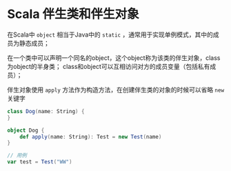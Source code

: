 # Scala 伴生类和伴生对象

在Scala中 `object` 相当于Java中的 `static` ，通常用于实现单例模式，其中的成员为静态成员；

在一个类中可以声明一个同名的object，这个object称为该类的伴生对象，class为object的半身类； class和object可以互相访问对方的成员变量（包括私有成员）；

伴生对象使用 `apply` 方法作为构造方法，在创建伴生类的对象的时候可以省略 `new` 关键字

```scala
class Dog(name: String) {
}

object Dog {
	def apply(name: String): Test = new Test(name)
}

// 用例
var test = Test("WW")
```



